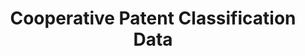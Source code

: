 ---
layout: default
bigquery: https://console.cloud.google.com/bigquery?p=patents-public-data&d=cpc&page=dataset
citation: '“Cooperative Patent Classification” by the EPO and USPTO, for public use. '
contributors: EPO, USPTO
cost: None
description: Cooperative Patent Classification Data contains the scheme and definitions
  of the Cooperative Patent Classification system for classifying patent documents.
  The CPC is the result of a partnership between the EPO and the USPTO in their joint
  effort to develop a common, internationally compatible classification system for
  technical documents, in particular patent publications, which will be used by both
  offices in the patent granting process
documentation: https://www.cooperativepatentclassification.org/cpcSchemeAndDefinitions
last_edit: Mon, 04 Apr 2022 19:07:06 GMT
location: https://www.cooperativepatentclassification.org/index
maintained_by: USPTO, EPO
schema_fields: '[''ipc_concordant'', ''synonyms'', ''children'', ''level'', ''titlePart'',
  ''childGroups'', ''status'', ''title_full'', ''symbol'', ''limitingReferences'',
  ''application_references'', ''informativeReferences'', ''notAllocatable'', ''glossary'',
  ''residualReferences'', ''not_allocatable'', ''breakdownCode'', ''parents'', ''limiting_references'',
  ''informative_references'', ''dateRevised'', ''date_revised'', ''applicationReferences'',
  ''ipcConcordant'', ''child_groups'', ''title_part'', ''residual_references'', ''sizeCache'',
  ''titleFull'', ''additional_only'', ''definition'', ''breakdown_code'']'
shortname: cooperative_patent_classification
tags:
- patents
- science
title: Cooperative Patent Classification Data
uuid: 984374a7-16e9-4b35-9445-458daceb01bf
---